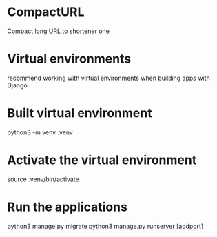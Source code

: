 # CompactURL
Compact long URL to shortener one

# Virtual environments
recommend working with virtual environments when building apps with Django

# Built virtual environment
python3 -m venv .venv

# Activate the virtual environment
source .venv/bin/activate

# Run the applications 
python3 manage.py migrate
python3 manage.py runserver [addport]
